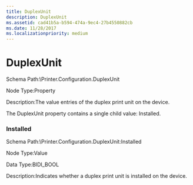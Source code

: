```yaml
---
title: DuplexUnit
description: DuplexUnit
ms.assetid: cad41b5a-b594-474a-9ec4-27b4550882cb
ms.date: 11/28/2017
ms.localizationpriority: medium
---
```


# DuplexUnit


Schema Path:\\Printer.Configuration.DuplexUnit

Node Type:Property

Description:The value entries of the duplex print unit on the device.

The DuplexUnit property contains a single child value: Installed.

### <span id="installed"></span><span id="INSTALLED"></span> Installed

Schema Path:\\Printer.Configuration.DuplexUnit:Installed

Node Type:Value

Data Type:BIDI\_BOOL

Description:Indicates whether a duplex print unit is installed on the device.

 

 




